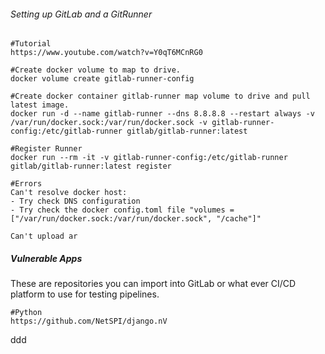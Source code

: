 ###### Setting up GitLab and a GitRunner
```
#Tutorial
https://www.youtube.com/watch?v=Y0qT6MCnRG0

#Create docker volume to map to drive.
docker volume create gitlab-runner-config

#Create docker container gitlab-runner map volume to drive and pull latest image.
docker run -d --name gitlab-runner --dns 8.8.8.8 --restart always -v /var/run/docker.sock:/var/run/docker.sock -v gitlab-runner-config:/etc/gitlab-runner gitlab/gitlab-runner:latest

#Register Runner
docker run --rm -it -v gitlab-runner-config:/etc/gitlab-runner gitlab/gitlab-runner:latest register

#Errors
Can't resolve docker host: 
- Try check DNS configuration
- Try check the docker config.toml file "volumes = ["/var/run/docker.sock:/var/run/docker.sock", "/cache"]"

Can't upload ar

```
##### Vulnerable Apps
These are repositories you can import into GitLab or what ever CI/CD platform to use for testing pipelines.
```
#Python
https://github.com/NetSPI/django.nV
```
ddd
